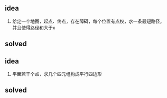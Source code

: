 ## idea
1. 给定一个地图，起点、终点，存在障碍，每个位置有点权，求一条最短路径，并且使得路径和大于x

## solved


## idea
1. 平面若干个点，求几个四元组构成平行四边形

## solved
